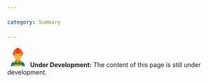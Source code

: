 ```yaml
---

category: Summary

---
```

 
![Under Construction](/img/worker-male-48.png) **Under Development:** The content of this page is still under development.   
 

